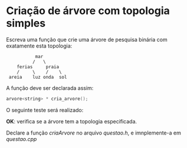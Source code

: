 # Criação de árvore com topologia simples

Escreva uma função que crie uma árvore de pesquisa binária com exatamente esta topologia:

```
           mar
          /   \
    ferias     praia
    /     \    /    \
 areia    luz onda  sol
```

A função deve ser declarada assim:

```c++
arvore<string> * cria_arvore();
```

O seguinte teste será realizado:

**OK**: verifica se a árvore tem a topologia especificada.

Declare a função _criaArvore_ no arquivo _questao.h_, e imnplemente-a em _questao.cpp_
